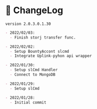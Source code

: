 # 📜 ChangeLog

`version 2.0.3.0.1.30`

```markdown
- 2022/02/03:
  - Finish storj transfer func.

- 2022/02/02:
  - Setup BountyAccont slcmd
  - Integrate Uplink-pyhon api wrapper

- 2022/01/30:
  - Setup slCmd Handler
  - Connect to MongoDB

- 2022/01/29:
  - Setup slCmd

- 2022/01/28:
  - Initial commit
```
